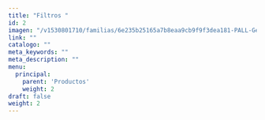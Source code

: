 ```yaml
---
title: "Filtros "
id: 2
imagen: "/v1530801710/familias/6e235b25165a7b8eaa9cb9f9f3dea181-PALL-General.jpg"
link: ""
catalogo: ""
meta_keywords: ""
meta_description: ""
menu:
  principal:
    parent: 'Productos'
    weight: 2
draft: false
weight: 2
---
```

